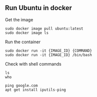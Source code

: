 ## Run Ubuntu in docker

Get the image
```shell
sudo docker image pull ubuntu:latest
sudo docker image ls
```

Run the container 
```shell
sudo docker run -it {IMAGE_ID} {COMMAND}
sudo docker run -it {IMAGE_ID} /bin/bash
```

Check with shell commands
```shell
ls
who
```

```shell
ping google.com
apt get install iputils-ping
```